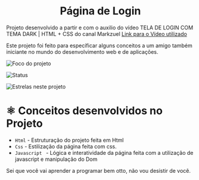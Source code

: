 <h1 align="center"> Página de Login </h1>

Projeto desenvolvido a partir e com o auxilio do vídeo TELA DE LOGIN COM TEMA DARK | HTML + CSS do canal Markzuel <a href="https://www.youtube.com/watch?v=i6t2jaRxos4">Link para o Vídeo utilizado</a>

Este projeto foi feito para específicar alguns conceitos a um amigo também iniciante no mundo do desenvolvimento web e de aplicações.

![Foco do projeto](https://img.shields.io/badge/Projeto%20com%20foco%20para-Lazer-green)

![Status](https://img.shields.io/badge/Status-Finalizado-blue)

![Estrelas neste projeto](https://img.shields.io/github/stars/Paulo-Augusto12/Login-Page?style=social)

# ⚛️ Conceitos desenvolvidos no Projeto

- `Html` - Estruturação do projeto feita em Html
- `Css` - Estilização da página feita com css.
- `Javascript ` - Lógica e interatividade da página feita com a utilização de javascript e manipulação do Dom

Sei que você vai aprender a programar bem otto, não vou desistir de você.
